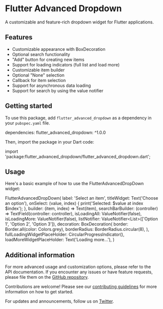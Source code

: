 # Flutter Advanced Dropdown

A customizable and feature-rich dropdown widget for Flutter applications.

## Features

- Customizable appearance with BoxDecoration
- Optional search functionality
- "Add" button for creating new items
- Support for loading indicators (full list and load more)
- Customizable item builder
- Optional "None" selection
- Callback for item selection
- Support for asynchronous data loading
- Support for search by using the value notifier

## Getting started

To use this package, add `flutter_advanced_dropdown` as a dependency in your `pubspec.yaml` file.


dependencies:
  flutter_advanced_dropdown: ^1.0.0


Then, import the package in your Dart code:


import 'package:flutter_advanced_dropdown/flutter_advanced_dropdown.dart';


## Usage

Here's a basic example of how to use the FlutterAdvancedDropDown widget:


FlutterAdvancedDropDown<String>(
  label: 'Select an item',
  titleWidget: Text('Choose an option'),
  onSelect: (value, index) {
    print('Selected: $value at index $index');
  },
  builder: (item, index) => Text(item),
  searchBarBuilder: (controller) => TextField(controller: controller),
  isLoadingAll: ValueNotifier<bool>(false),
  isLoadingMore: ValueNotifier<bool>(false),
  listNotifier: ValueNotifier<List<String>>(['Option 1', 'Option 2', 'Option 3']),
  decoration: BoxDecoration(
    border: Border.all(color: Colors.grey),
    borderRadius: BorderRadius.circular(8),
  ),
  fullLoadingWidgetPlaceHolder: CircularProgressIndicator(),
  loadMoreWidgetPlaceHolder: Text('Loading more...'),
)


## Additional information

For more advanced usage and customization options, please refer to the API documentation. If you encounter any issues or have feature requests, please file them on the [GitHub repository](https://github.com/yourusername/flutter_advanced_dropdown/issues).

Contributions are welcome! Please see our [contributing guidelines](https://github.com/yourusername/flutter_advanced_dropdown/blob/main/CONTRIBUTING.md) for more information on how to get started.

For updates and announcements, follow us on [Twitter](https://twitter.com/yourusername).
